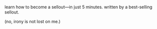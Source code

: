 <!--
title: emotions are cheap
slug: book/four
order: 4
tags: self-help, business, personal development
-->

learn how to become a sellout—in just 5 minutes. written by a best-selling sellout.

(no, irony is not lost on me.)